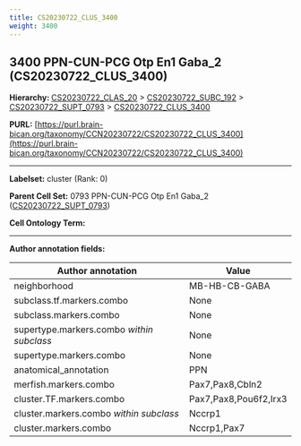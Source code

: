 ```yaml
---
title: CS20230722_CLUS_3400
weight: 3400
---
```

## 3400 PPN-CUN-PCG Otp En1 Gaba_2 (CS20230722_CLUS_3400)
<b>Hierarchy: </b>
[CS20230722_CLAS_20](../CS20230722_CLAS_20) >
[CS20230722_SUBC_192](../CS20230722_SUBC_192) >
[CS20230722_SUPT_0793](../CS20230722_SUPT_0793) >
[CS20230722_CLUS_3400](../CS20230722_CLUS_3400)

**PURL:** [https://purl.brain-bican.org/taxonomy/CCN20230722/CS20230722_CLUS_3400](https://purl.brain-bican.org/taxonomy/CCN20230722/CS20230722_CLUS_3400)

---


**Labelset:** cluster (Rank: 0)

**Parent Cell Set:** 0793 PPN-CUN-PCG Otp En1 Gaba_2 ([CS20230722_SUPT_0793](../CS20230722_SUPT_0793))



**Cell Ontology Term:** 

[MARKER GENES.]: #


---

[TRANSFERRED ANNOTATIONS.]: #


[AUTHOR ANNOTATION FIELDS.]: #


**Author annotation fields:**

| Author annotation | Value |
|-------------------|-------|
|neighborhood|MB-HB-CB-GABA|
|subclass.tf.markers.combo|None|
|subclass.markers.combo|None|
|supertype.markers.combo _within subclass_|None|
|supertype.markers.combo|None|
|anatomical_annotation|PPN|
|merfish.markers.combo|Pax7,Pax8,Cbln2|
|cluster.TF.markers.combo|Pax7,Pax8,Pou6f2,Irx3|
|cluster.markers.combo _within subclass_|Nccrp1|
|cluster.markers.combo|Nccrp1,Pax7|
